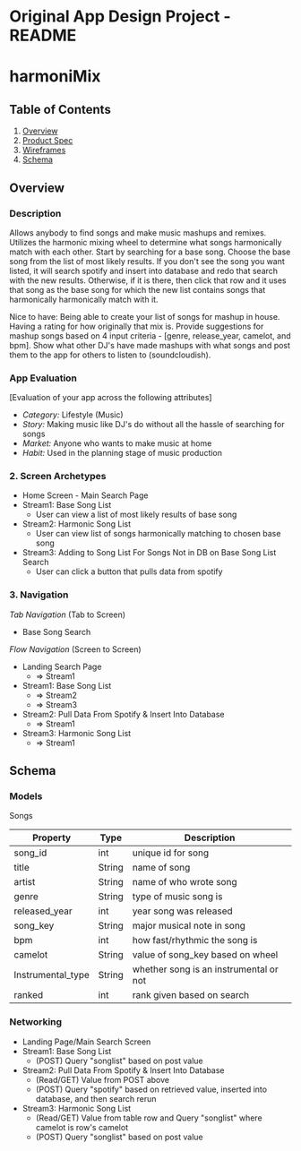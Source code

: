 Original App Design Project - README
===

# harmoniMix

## Table of Contents
1. [Overview](#Overview)
1. [Product Spec](#Product-Spec)
1. [Wireframes](#Wireframes)
2. [Schema](#Schema)

## Overview
### Description

Allows anybody to find songs and make music mashups and remixes. Utilizes the harmonic mixing wheel to determine what songs harmonically match with each other.
Start by searching for a base song. Choose the base song from the list of most likely results. If you don't see the song you want listed, it will search spotify and insert into database and redo that search with the new results. 
Otherwise, if it is there, then click that row and it uses that song as the base song for which the new list contains songs that harmonically harmonically match with it.

Nice to have: Being able to create your list of songs for mashup in house. Having a rating for how originally that mix is. Provide suggestions for mashup songs based on 4 input criteria - [genre, release_year, camelot, and bpm]. Show what other DJ's have made mashups with what songs and post them to the app for others to listen to (soundcloudish).

### App Evaluation
[Evaluation of your app across the following attributes]
- *Category:* Lifestyle (Music)
- *Story:* Making music like DJ's do without all the hassle of searching for songs
- *Market:* Anyone who wants to make music at home
- *Habit:* Used in the planning stage of music production

### 2. Screen Archetypes

- Home Screen - Main Search Page
- Stream1: Base Song List
  - User can view a list of most likely results of base song
- Stream2: Harmonic Song List
  - User can view list of songs harmonically matching to chosen base song
- Stream3: Adding to Song List For Songs Not in DB on Base Song List Search
  - User can click a button that pulls data from spotify

### 3. Navigation

*Tab Navigation* (Tab to Screen)
- Base Song Search

*Flow Navigation* (Screen to Screen)

- Landing Search Page
  - => Stream1
- Stream1: Base Song List
  - => Stream2
  - => Stream3
- Stream2: Pull Data From Spotify & Insert Into Database
  - => Stream1
- Stream3: Harmonic Song List
  - => Stream1

## Schema
### Models

Songs

| Property     | Type       | Description                         |
| -------------| -----------| ----------------------------------- |
| song_id      | int        | unique id for song                  |
| title        | String     | name of song                        |
| artist       | String     | name of who wrote song              |
| genre        | String     | type of music song is               |
| released_year| int        | year song was released              |
| song_key     | String     | major musical note in song          |
| bpm          | int        | how fast/rhythmic the song is       |
| camelot      | String     | value of song_key based on wheel    |
| Instrumental_type| String | whether song is an instrumental or not|
| ranked      | int         | rank given based on search          |

### Networking

- Landing Page/Main Search Screen
- Stream1: Base Song List
  - (POST) Query "songlist" based on post value
- Stream2: Pull Data From Spotify & Insert Into Database
  - (Read/GET) Value from POST above
  - (POST) Query "spotify" based on retrieved value, inserted into database, and then search rerun  
- Stream3: Harmonic Song List
  - (Read/GET) Value from table row and Query "songlist" where camelot is row's camelot
  - (POST) Query "songlist" based on post value
